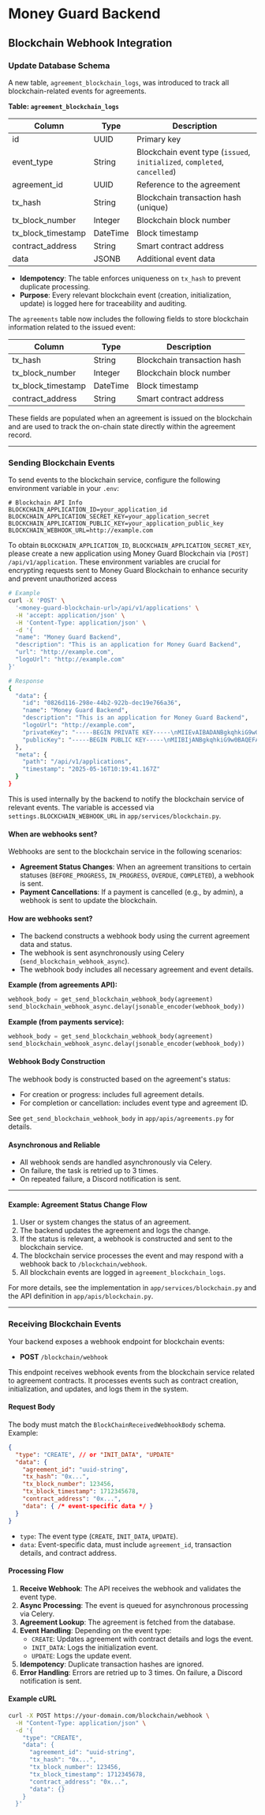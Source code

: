 # Money Guard Backend

## Blockchain Webhook Integration

### Update Database Schema

A new table, `agreement_blockchain_logs`, was introduced to track all blockchain-related events for agreements.

**Table: `agreement_blockchain_logs`**

| Column               | Type     | Description                                                               |
| -------------------- | -------- | ------------------------------------------------------------------------- |
| id                   | UUID     | Primary key                                                               |
| event\_type          | String   | Blockchain event type (`issued`, `initialized`, `completed`, `cancelled`) |
| agreement\_id        | UUID     | Reference to the agreement                                                |
| tx\_hash             | String   | Blockchain transaction hash (unique)                                      |
| tx\_block\_number    | Integer  | Blockchain block number                                                   |
| tx\_block\_timestamp | DateTime | Block timestamp                                                           |
| contract\_address    | String   | Smart contract address                                                    |
| data                 | JSONB    | Additional event data                                                     |

* **Idempotency**: The table enforces uniqueness on `tx_hash` to prevent duplicate processing.
* **Purpose**: Every relevant blockchain event (creation, initialization, update) is logged here for traceability and auditing.



The `agreements` table now includes the following fields to store blockchain information related to the issued event:

| Column               | Type     | Description                 |
| -------------------- | -------- | --------------------------- |
| tx\_hash             | String   | Blockchain transaction hash |
| tx\_block\_number    | Integer  | Blockchain block number     |
| tx\_block\_timestamp | DateTime | Block timestamp             |
| contract\_address    | String   | Smart contract address      |

These fields are populated when an agreement is issued on the blockchain and are used to track the on-chain state directly within the agreement record.

***

### Sending Blockchain Events

To send events to the blockchain service, configure the following environment variable in your `.env`:

```
# Blockchain API Info
BLOCKCHAIN_APPLICATION_ID=your_application_id
BLOCKCHAIN_APPLICATION_SECRET_KEY=your_application_secret
BLOCKCHAIN_APPLICATION_PUBLIC_KEY=your_application_public_key
BLOCKCHAIN_WEBHOOK_URL=http://example.com
```

To obtain `BLOCKCHAIN_APPLICATION_ID`, `BLOCKCHAIN_APPLICATION_SECRET_KEY`, please create a new application using Money Guard Blockchain via `[POST] /api/v1/application`. These environment variables are crucial for encrypting requests sent to Money Guard Blockchain to enhance security and prevent unauthorized access

```bash
# Example
curl -X 'POST' \
  '<money-guard-blockchain-url>/api/v1/applications' \
  -H 'accept: application/json' \
  -H 'Content-Type: application/json' \
  -d '{
  "name": "Money Guard Backend",
  "description": "This is an application for Money Guard Backend",
  "url": "http://example.com",
  "logoUrl": "http://example.com"
}'

# Response
{
  "data": {
    "id": "0826d116-298e-44b2-922b-dec19e766a36",
    "name": "Money Guard Backend",
    "description": "This is an application for Money Guard Backend",
    "logoUrl": "http://example.com",
    "privateKey": "-----BEGIN PRIVATE KEY-----\nMIIEvAIBADANBgkqhkiG9w0BAQEFAASCBKYwggSiAgEAAoIBAQCbXM8Nn0AuBdwf\nSy9D4DxWMGAWJUqYYD1bOqhyZH3KWd2giRRIIsGSgevVusZpLdrYDBoGQMmF5/3j\n+93kOBHghDLbds6gaitiVVD7UrLbK1JXtgww5r/ZEfsfz6w3D8yKB4lWXZwFdFGy\nvsITjRXRBthbgkBg4p15XVInjpIolNnBV+wU0JZ8hk7Y88onSOw3f2252CUiwm4F\nCrJCPVpXMrRv+VCAyvxXaMk4lpYqXeQl+aPxSzPVPpXpW/YpW3xlsLnG9d3EGLZd\nBnKiJcJCCe6IeyqRFMw5es5rpIGnPs1/0uzqqezthGsSn/SAkg31aNNcJzvUDxFw\nW0prdkdVAgMBAAECggEAPv7PT+EyR1cF7cRxGk8aeAIue9xMFmPzjQHIWnXn0XxF\n0rmyeRtqrOq0Qxn0KKK4uWCSztVHQV4TgvVWABtCGGzSKE3Qs5fJFpqsdvON5TN4\nNGtzHwL5aF2Tm078L+lekNtEczoKsOV82QLjM8VBwttJMDWsv/wzSQovbS2wkvZC\naC9oAPSYRxEOjQXZT29dlkX0mhv1T39Gf0Y4XyDrjKCTpPFRf5BU1h8o3qzMHMdI\nBRT4wq4l/cVnV+Hsdm1D09QjPvftEoJ9Qesg1MgYHEScXM97AF3AIUzy/T77GKDt\njF8sF2iZsMl/ahJ7PbuPRYi1JBMgP596HtKd3Kn4owKBgQDH8Pccq2dPluGHO2u3\n8q606n9UFmr65MaI8+UGrAlxXlLiCeVAlRZgYbtP4F7GyA6ciKaMoY/tN20HiVpV\nuz2I0Yvj7lcDyYYon8TdfK65cPZttPKGeHIHXYniOrilDTe3pMfr+484qVC72KDQ\nYy4WZhkz4OPrkJeWueAOQuUo4wKBgQDG7CYjsDZ9qa91IFuJTIB3DNg6Rs7QAkdO\nn1treyOWw0zhw6VHz8ARxScm6TZrikG1NpJyxZ1bW8fm8bGO2t+9XAwkv+dZY6zS\nc8WQ7XwJDJrxCjdFqe2fXojBgxn+d73DC/D5TuUNqbvoQw7f6A0EtrLMv1E9nX22\n/NuYCC4cZwKBgFZLnHxVRmvFlWWGsgFczybqpzYlztqm70Gg8tKkYhb6PQ+ucbIk\nJtpGlE/vaTimlBffqvK7sKET8Qz1rXWfMPniZ1xjPE84JZ1XB+MIs2j6ZoIHPT3o\nsl6XcrGf4p3qTIgIqPkjRDeSbHQHFbGbfQLR4kLP589+Qs8dPqUpHjs9AoGANpSJ\nCnXJHcW3TM3qD8wb2458rdDL4isd4aa78MvCwhUoPTHvYbrRGo8b5QNMWUmAKfal\nTDSIro6KVQWwEGBhz5U4B8VX9yDwRHZbmR5wUBNTWBvTepvbhUTtBRuxwC6etKvM\nHLvXAV63Hk14AVusZsSyXpeH9P4HhnPu1NI5xLUCgYBDHGvPMOqUCsEteM+w8jgh\nyDO4BCvtEWaTCFF5fRs4iElLdzRJuVHuUM4jTQuoV7lE0Fh+dRu9baBxY4weBi2F\n3GFIsyQmc4djz0tr0pCTAY4+rCT/b+vqA6ZkanAH/3cJEERh4rj6aiDFf/34Kzan\nboVY7O1XxmVMFqoJ6WhTTw==\n-----END PRIVATE KEY-----\n",
    "publicKey": "-----BEGIN PUBLIC KEY-----\nMIIBIjANBgkqhkiG9w0BAQEFAAOCAQ8AMIIBCgKCAQEAm1zPDZ9ALgXcH0svQ+A8\nVjBgFiVKmGA9WzqocmR9ylndoIkUSCLBkoHr1brGaS3a2AwaBkDJhef94/vd5DgR\n4IQy23bOoGorYlVQ+1Ky2ytSV7YMMOa/2RH7H8+sNw/MigeJVl2cBXRRsr7CE40V\n0QbYW4JAYOKdeV1SJ46SKJTZwVfsFNCWfIZO2PPKJ0jsN39tudglIsJuBQqyQj1a\nVzK0b/lQgMr8V2jJOJaWKl3kJfmj8Usz1T6V6Vv2KVt8ZbC5xvXdxBi2XQZyoiXC\nQgnuiHsqkRTMOXrOa6SBpz7Nf9Ls6qns7YRrEp/0gJIN9WjTXCc71A8RcFtKa3ZH\nVQIDAQAB\n-----END PUBLIC KEY-----\n"
  },
  "meta": {
    "path": "/api/v1/applications",
    "timestamp": "2025-05-16T10:19:41.167Z"
  }
}
```



This is used internally by the backend to notify the blockchain service of relevant events. The variable is accessed via `settings.BLOCKCHAIN_WEBHOOK_URL` in `app/services/blockchain.py`.

#### When are webhooks sent?

Webhooks are sent to the blockchain service in the following scenarios:

* **Agreement Status Changes**: When an agreement transitions to certain statuses (`BEFORE_PROGRESS`, `IN_PROGRESS`, `OVERDUE`, `COMPLETED`), a webhook is sent.
* **Payment Cancellations**: If a payment is cancelled (e.g., by admin), a webhook is sent to update the blockchain.

#### How are webhooks sent?

* The backend constructs a webhook body using the current agreement data and status.
* The webhook is sent asynchronously using Celery (`send_blockchain_webhook_async`).
* The webhook body includes all necessary agreement and event details.

**Example (from agreements API):**

```python
webhook_body = get_send_blockchain_webhook_body(agreement)
send_blockchain_webhook_async.delay(jsonable_encoder(webhook_body))
```

**Example (from payments service):**

```python
webhook_body = get_send_blockchain_webhook_body(agreement)
send_blockchain_webhook_async.delay(jsonable_encoder(webhook_body))
```

#### Webhook Body Construction

The webhook body is constructed based on the agreement's status:

* For creation or progress: includes full agreement details.
* For completion or cancellation: includes event type and agreement ID.

See `get_send_blockchain_webhook_body` in `app/apis/agreements.py` for details.

#### Asynchronous and Reliable

* All webhook sends are handled asynchronously via Celery.
* On failure, the task is retried up to 3 times.
* On repeated failure, a Discord notification is sent.

***

#### Example: Agreement Status Change Flow

1. User or system changes the status of an agreement.
2. The backend updates the agreement and logs the change.
3. If the status is relevant, a webhook is constructed and sent to the blockchain service.
4. The blockchain service processes the event and may respond with a webhook back to `/blockchain/webhook`.
5. All blockchain events are logged in `agreement_blockchain_logs`.

For more details, see the implementation in `app/services/blockchain.py` and the API definition in `app/apis/blockchain.py`.

***

### Receiving Blockchain Events

Your backend exposes a webhook endpoint for blockchain events:

* **POST** `/blockchain/webhook`

This endpoint receives webhook events from the blockchain service related to agreement contracts. It processes events such as contract creation, initialization, and updates, and logs them in the system.

#### Request Body

The body must match the `BlockChainReceivedWebhookBody` schema. Example:

```json
{
  "type": "CREATE", // or "INIT_DATA", "UPDATE"
  "data": {
    "agreement_id": "uuid-string",
    "tx_hash": "0x...",
    "tx_block_number": 123456,
    "tx_block_timestamp": 1712345678,
    "contract_address": "0x...",
    "data": { /* event-specific data */ }
  }
}
```

* `type`: The event type (`CREATE`, `INIT_DATA`, `UPDATE`).
* `data`: Event-specific data, must include `agreement_id`, transaction details, and contract address.

#### Processing Flow

1. **Receive Webhook**: The API receives the webhook and validates the event type.
2. **Async Processing**: The event is queued for asynchronous processing via Celery.
3. **Agreement Lookup**: The agreement is fetched from the database.
4. **Event Handling**: Depending on the event type:
   * `CREATE`: Updates agreement with contract details and logs the event.
   * `INIT_DATA`: Logs the initialization event.
   * `UPDATE`: Logs the update event.
5. **Idempotency**: Duplicate transaction hashes are ignored.
6. **Error Handling**: Errors are retried up to 3 times. On failure, a Discord notification is sent.

#### Example cURL

```sh
curl -X POST https://your-domain.com/blockchain/webhook \
  -H "Content-Type: application/json" \
  -d '{
    "type": "CREATE",
    "data": {
      "agreement_id": "uuid-string",
      "tx_hash": "0x...",
      "tx_block_number": 123456,
      "tx_block_timestamp": 1712345678,
      "contract_address": "0x...",
      "data": {}
    }
  }'
```



